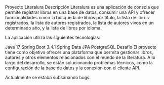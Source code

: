 Proyecto Literalura
Descripción
Literalura es una aplicación de consola que permite registrar libros en una base de datos, consumir una API y ofrecer funcionalidades como la búsqueda de libros por título, la lista de libros registrados, la lista de autores registrados, la lista de autores vivos en un determinado año, y la lista de libros por idioma.

La aplicación utiliza las siguientes tecnologías:

Java 17
Spring Boot 3.4.1
Spring Data JPA
PostgreSQL
Desafío
El proyecto tiene como objetivo ofrecer una plataforma que permita gestionar libros, autores y otros elementos relacionados con el mundo de la literatura. A lo largo del desarrollo, se están solucionando problemas técnicos, como la configuración de la base de datos y la conexión con el cliente API.

Actualmente se estaba subsanando bugs.

